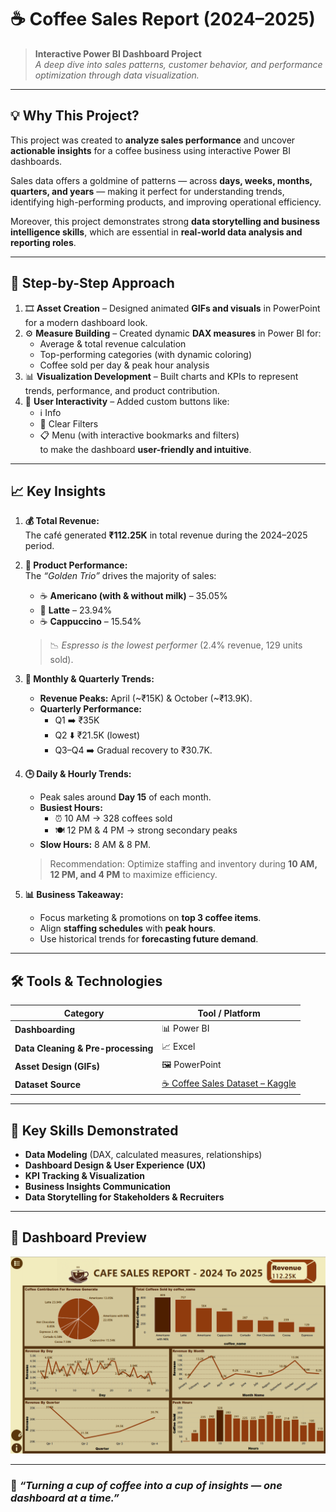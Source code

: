 # ☕ Coffee Sales Report (2024–2025)

> **Interactive Power BI Dashboard Project**  
> *A deep dive into sales patterns, customer behavior, and performance optimization through data visualization.*

---

## 💡 Why This Project?

This project was created to **analyze sales performance** and uncover **actionable insights** for a coffee business using interactive Power BI dashboards.  

Sales data offers a goldmine of patterns — across **days, weeks, months, quarters, and years** — making it perfect for understanding trends, identifying high-performing products, and improving operational efficiency.  

Moreover, this project demonstrates strong **data storytelling and business intelligence skills**, which are essential in **real-world data analysis and reporting roles**.

---

## 🧭 Step-by-Step Approach  

1. 🎞 **Asset Creation** – Designed animated **GIFs and visuals** in PowerPoint for a modern dashboard look.  
2. ⚙️ **Measure Building** – Created dynamic **DAX measures** in Power BI for:  
   - Average & total revenue calculation  
   - Top-performing categories (with dynamic coloring)  
   - Coffee sold per day & peak hour analysis  
3. 📊 **Visualization Development** – Built charts and KPIs to represent trends, performance, and product contribution.  
4. 🧠 **User Interactivity** – Added custom buttons like:  
   - ℹ️ Info  
   - 🔄 Clear Filters  
   - 📋 Menu (with interactive bookmarks and filters)  
   to make the dashboard **user-friendly and intuitive**.  

---

## 📈 Key Insights  

1. **💰 Total Revenue:**  
   The café generated **₹112.25K** in total revenue during the 2024–2025 period.  

2. **🥇 Product Performance:**  
   The *“Golden Trio”* drives the majority of sales:  
   - ☕ **Americano (with & without milk)** – 35.05%  
   - 🥛 **Latte** – 23.94%  
   - ☕ **Cappuccino** – 15.54%  
   > 📉 *Espresso is the lowest performer* (2.4% revenue, 129 units sold).  

3. **📅 Monthly & Quarterly Trends:**  
   - **Revenue Peaks:** April (~₹15K) & October (~₹13.9K).  
   - **Quarterly Performance:**  
     - Q1 ➡️ ₹35K  
     - Q2 ⬇️ ₹21.5K (lowest)  
     - Q3–Q4 ➡️ Gradual recovery to ₹30.7K.  

4. **🕒 Daily & Hourly Trends:**  
   - Peak sales around **Day 15** of each month.  
   - **Busiest Hours:**  
     - ⏰ 10 AM → 328 coffees sold  
     - 🍽 12 PM & 4 PM → strong secondary peaks  
   - **Slow Hours:** 8 AM & 8 PM.  
   > Recommendation: Optimize staffing and inventory during **10 AM, 12 PM, and 4 PM** to maximize efficiency.  

5. **📊 Business Takeaway:**  
   - Focus marketing & promotions on **top 3 coffee items**.  
   - Align **staffing schedules** with **peak hours**.  
   - Use historical trends for **forecasting future demand**.  

---

## 🛠 Tools & Technologies  

| Category | Tool / Platform |
|-----------|----------------|
| **Dashboarding** | 📊 Power BI |
| **Data Cleaning & Pre-processing** | 📈 Excel |
| **Asset Design (GIFs)** | 🖼 PowerPoint |
| **Dataset Source** | [☕ Coffee Sales Dataset – Kaggle](https://www.kaggle.com/datasets/navjotkaushal/coffee-sales-dataset) |

---

## 🧠 Key Skills Demonstrated  

- **Data Modeling** (DAX, calculated measures, relationships)  
- **Dashboard Design & User Experience (UX)**  
- **KPI Tracking & Visualization**  
- **Business Insights Communication**  
- **Data Storytelling for Stakeholders & Recruiters**  

---

## 📸 Dashboard Preview  

![Power BI Dashboard Preview](https://github.com/PranaySonawane-dataanalyst/POWER-BI-Coffe_Sales_Report_2024_to_2025/blob/a38b1b9d68fab555ae9cebc75df32b39b348ce3b/Assets/Dashbord%20Preview.png)

---

### 🌟 *“Turning a cup of coffee into a cup of insights — one dashboard at a time.”*  
